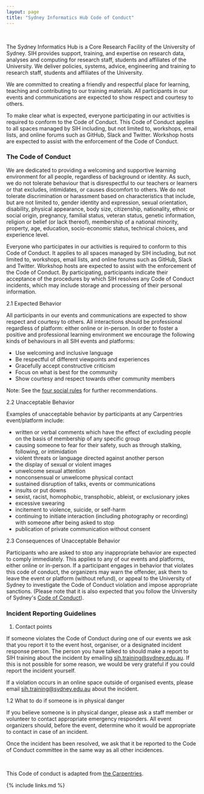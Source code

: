 ```yaml
---
layout: page
title: "Sydney Informatics Hub Code of Conduct"
---
```

<br>


The Sydney Informatics Hub is a Core Research Facility of the University of Sydney. SIH provides support, training, and expertise on research data, analyses and computing for research staff, students and affiliates of the University. We deliver policies, systems, advice, engineering and training to research staff, students and affiliates of the University.

We are committed to creating a friendly and respectful place for learning, teaching and contributing to our training materials. All participants in our events and communications are expected to show respect and courtesy to others.

To make clear what is expected, everyone participating in our activities is required to conform to the Code of Conduct. This Code of Conduct applies to all spaces managed by SIH including, but not limited to, workshops, email lists, and online forums such as GitHub, Slack and Twitter. Workshop hosts are expected to assist with the enforcement of the Code of Conduct.  

### The  Code of Conduct

We are dedicated to providing a welcoming and supportive learning environment for all people, regardless of background or identity. As such, we do not tolerate behaviour that is disrespectful to our teachers or learners or that excludes, intimidates, or causes discomfort to others. We do not tolerate discrimination or harassment based on characteristics that include, but are not limited to, gender identity and expression, sexual orientation, disability, physical appearance, body size, citizenship, nationality, ethnic or social origin, pregnancy, familial status, veteran status, genetic information, religion or belief (or lack thereof), membership of a national minority, property, age, education, socio-economic status, technical choices, and experience level.

Everyone who participates in our activities is required to conform to this Code of Conduct. It applies to all spaces managed by SIH including, but not limited to, workshops, email lists, and online forums such as GitHub, Slack and Twitter. Workshop hosts are expected to assist with the enforcement of the Code of Conduct. By participating, participants indicate their acceptance of the procedures by which SIH resolves any Code of Conduct incidents, which may include storage and processing of their personal information.

2.1 Expected Behavior

All participants in our events and communications are expected to show respect and courtesy to others. All interactions should be professional regardless of platform: either online or in-person. In order to foster a positive and professional learning environment we encourage the following kinds of behaviours in all SIH events and platforms:

* Use welcoming and inclusive language
* Be respectful of different viewpoints and experiences
* Gracefully accept constructive criticism
* Focus on what is best for the community
* Show courtesy and respect towards other community members

Note: See the [four social rules](https://www.recurse.com/manual#sub-sec-social-rules) for further recommendations.

2.2 Unacceptable Behavior

Examples of unacceptable behavior by participants at any Carpentries event/platform include:

- written or verbal comments which have the effect of excluding people on the basis of membership of any specific group  
- causing someone to fear for their safety, such as through stalking, following, or intimidation  
- violent threats or language directed against another person
- the display of sexual or violent images  
- unwelcome sexual attention  
- nonconsensual or unwelcome physical contact  
- sustained disruption of talks, events or communications
- insults or put downs  
- sexist, racist, homophobic, transphobic, ableist, or exclusionary jokes
- excessive swearing
- incitement to violence, suicide, or self-harm  
- continuing to initiate interaction (including photography or recording) with someone after being asked to stop  
- publication of private communication without consent  

2.3 Consequences of Unacceptable Behavior

Participants who are asked to stop any inappropriate behavior are expected to comply immediately. This applies to any of our events and platforms, either online or in-person. If a participant engages in behavior that violates this code of conduct, the organizers may warn the offender, ask them to leave the event or platform (without refund), or appeal to the University of Sydney to investigate the Code of Conduct violation and impose appropriate sanctions. (Please note that it is also expected that you follow the University of Sydney's [Code of Conduct](http://sydney.edu.au/policies/showdoc.aspx?recnum=PDOC2011/215&RendNum=0)).

### Incident Reporting Guidelines
1. Contact points

If someone violates the Code of Conduct during one of our events we ask that you report it to the event host, organiser, or a designated incident response person. The person you have talked to should make a report to SIH training about the incident by emailing [sih.training@sydney.edu.au](mailto:sih.training@sydney.edu.au). If this is not possible for some reason, we would be very grateful if you could report the incident yourself.

If a violation occurs in an online space outside of organised events, please email sih.training@sydney.edu.au about the incident.

1.2 What to do if someone is in physical danger

If you believe someone is in physical danger, please ask a staff member or volunteer to contact appropriate emergency responders. All event organizers should, before the event, determine who it would be appropriate to contact in case of an incident.

Once the incident has been resolved, we ask that it be reported to the Code of Conduct committee in the same way as all other incidences.



<br>

This Code of conduct is adapted from [the Carpentries](https://docs.carpentries.org/topic_folders/policies/code-of-conduct.html).

{% include links.md %}
